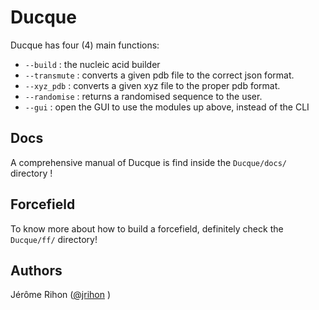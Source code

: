 # Ducque

Ducque has four (4) main functions:
- `--build` : the nucleic acid builder
- `--transmute` : converts a given pdb file to the correct json format.
- `--xyz_pdb` : converts a given xyz file to the proper pdb format.
- `--randomise` : returns a randomised sequence to the user.
- `--gui` : open the GUI to use the modules up above, instead of the CLI

## Docs
A comprehensive manual of Ducque is find inside the `Ducque/docs/` directory !

## Forcefield
To know more about how to build a forcefield, definitely check the `Ducque/ff/` directory!
  
## Authors
Jérôme Rihon ([@jrihon](https://www.github.com/jrihon) )
